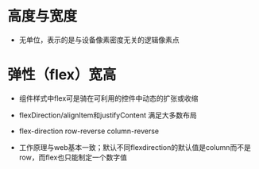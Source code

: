 # 高度与宽度

* 无单位，表示的是与设备像素密度无关的逻辑像素点

# 弹性（flex）宽高

+ 组件样式中flex可是骑在可利用的控件中动态的扩张或收缩

* flexDirection/alignItem和justifyContent 满足大多数布局

+ flex-direction row-reverse column-reverse

* 工作原理与web基本一致；默认不同flexdirection的默认值是column而不是row，而flex也只能制定一个数字值

